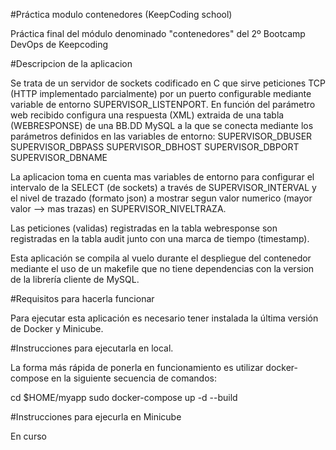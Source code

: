 #Práctica modulo contenedores (KeepCoding school)

Práctica final del módulo denominado "contenedores" del 2º Bootcamp DevOps de Keepcoding 


#Descripcion de la aplicacion

Se trata de un servidor de sockets codificado en C que sirve peticiones TCP (HTTP implementado parcialmente) 
por un puerto configurable mediante variable de entorno SUPERVISOR_LISTENPORT.
En función del parámetro web recibido configura una respuesta (XML) extraida de una tabla (WEBRESPONSE) de una 
BB.DD MySQL a la que se conecta mediante los parámetros definidos en las variables de entorno:
   SUPERVISOR_DBUSER
   SUPERVISOR_DBPASS
   SUPERVISOR_DBHOST
   SUPERVISOR_DBPORT
   SUPERVISOR_DBNAME

La aplicacion toma en cuenta mas variables de entorno para configurar el intervalo de la SELECT (de sockets) 
a través de SUPERVISOR_INTERVAL y el nivel de trazado (formato json) a mostrar segun valor numerico (mayor 
valor --> mas trazas) en SUPERVISOR_NIVELTRAZA.

Las peticiones (validas) registradas en la tabla webresponse son registradas en la tabla audit junto con una
marca de tiempo (timestamp).

Esta aplicación se compila al vuelo durante el despliegue del contenedor mediante el uso de un makefile que no
tiene dependencias con la version de la librería cliente de MySQL.


#Requisitos para hacerla funcionar

Para ejecutar esta aplicación es necesario tener instalada la última versión de Docker y Minicube.


#Instrucciones para ejecutarla en local.

La forma más rápida de ponerla en funcionamiento es utilizar docker-compose en la siguiente secuencia de 
comandos:

   cd $HOME/myapp
   sudo docker-compose up -d --build


#Instrucciones para ejecurla en Minicube

En curso
